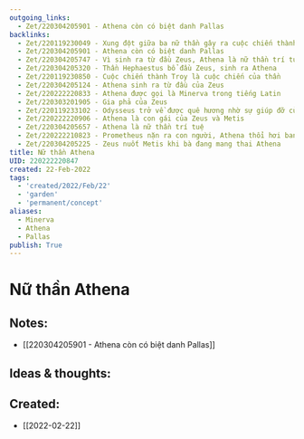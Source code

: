 ```yaml
---
outgoing_links:
  - Zet/220304205901 - Athena còn có biệt danh Pallas
backlinks:
  - Zet/220119230049 - Xung đột giữa ba nữ thần gây ra cuộc chiến thành Troy
  - Zet/220304205901 - Athena còn có biệt danh Pallas
  - Zet/220304205747 - Vì sinh ra từ đầu Zeus, Athena là nữ thần trí tuệ
  - Zet/220304205320 - Thần Hephaestus bổ đầu Zeus, sinh ra Athena
  - Zet/220119230850 - Cuộc chiến thành Troy là cuộc chiến của thần
  - Zet/220304205124 - Athena sinh ra từ đầu của Zeus
  - Zet/220222220833 - Athena được gọi là Minerva trong tiếng Latin
  - Zet/220303201905 - Gia phả của Zeus
  - Zet/220119233102 - Odysseus trở về được quê hương nhờ sự giúp đỡ của nữ thần Athena
  - Zet/220222220906 - Athena là con gái của Zeus và Metis
  - Zet/220304205657 - Athena là nữ thần trí tuệ
  - Zet/220222210823 - Prometheus nặn ra con người, Athena thổi hơi ban sự sống
  - Zet/220304205225 - Zeus nuốt Metis khi bà đang mang thai Athena
title: Nữ thần Athena
UID: 220222220847
created: 22-Feb-2022
tags:
  - 'created/2022/Feb/22'
  - 'garden'
  - 'permanent/concept'
aliases:
  - Minerva
  - Athena
  - Pallas
publish: True
---
```

# Nữ thần Athena

## Notes:
- [[220304205901 - Athena còn có biệt danh Pallas]]

## Ideas & thoughts:





## Created:
- [[2022-02-22]]
